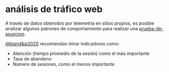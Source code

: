 # análisis de tráfico web

A través de datos obtenidos por telemetría en sitios propios, es posible analizar algunos patrones de comportamiento para realizar una [prueba-de-asuncion](prueba-de-asuncion.md).

[@bland&al2020](@bland&al2020.md) recomiendan mirar indicadores como:

* Atención (tiempo promedio de la sesión) como el más importante
* Tasa de abandono
* Número de sesiones, como el menos importante
